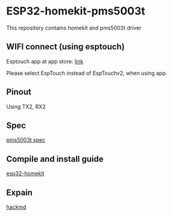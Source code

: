 # ESP32-homekit-pms5003t

This repository contains homekit and pms5003t driver

## WIFI connect (using esptouch)

Esptouch app at app store: [link](https://apps.apple.com/tw/app/espressif-esptouch/id1071176700)

Please select EspTouch instead of EspTouchv2, when using app.

## Pinout

Using TX2, RX2

## Spec

[pms5003t spec](http://raspberrypi-tw.s3.amazonaws.com/datasheet/PMS5003T%E9%A1%86%E7%B2%92%E7%89%A9%E5%82%B3%E6%84%9F%E5%99%A8%E4%B8%AD%E6%96%87%E8%AA%AA%E6%98%8E%E6%9B%B8V2.2.pdf)

## Compile and install guide

[esp32-homekit](https://github.com/espressif/esp-apple-homekit-adk)

## Expain

[hackmd](https://hackmd.io/hv_N_z3KSpWupW4E0z5_Bg)
